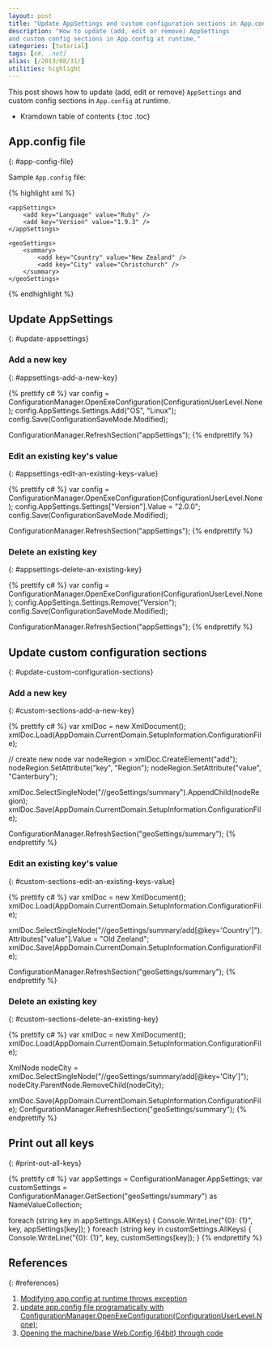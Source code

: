 ```yaml
---
layout: post
title: "Update AppSettings and custom configuration sections in App.config at runtime"
description: "How to update (add, edit or remove) AppSettings
and custom config sections in App.config at runtime."
categories: [tutorial]
tags: [c#, .net]
alias: [/2013/08/31/]
utilities: highlight
---
```

This post shows how to update (add, edit or remove) `AppSettings`
and custom config sections in `App.config` at runtime.

* Kramdown table of contents
{:toc .toc}

## App.config file
{: #app-config-file}

Sample `App.config` file:

{% highlight xml %}
﻿﻿<?xml version="1.0" encoding="utf-8" ?>
<configuration>
    <configSections>
        <sectionGroup name="geoSettings">
            <section name="summary" type="System.Configuration.NameValueSectionHandler" />
        </sectionGroup>
    </configSections>

    <appSettings>
        <add key="Language" value="Ruby" />
        <add key="Version" value="1.9.3" />
    </appSettings>

    <geoSettings>
        <summary>
            <add key="Country" value="New Zealand" />
            <add key="City" value="Christchurch" />
        </summary>
    </geoSettings>
</configuration>
{% endhighlight %}

## Update AppSettings
{: #update-appsettings}

### Add a new key
{: #appsettings-add-a-new-key}

{% prettify c# %}
var config = ConfigurationManager.OpenExeConfiguration(ConfigurationUserLevel.None);
config.AppSettings.Settings.Add("OS", "Linux");
config.Save(ConfigurationSaveMode.Modified);

ConfigurationManager.RefreshSection("appSettings");
{% endprettify %}

### Edit an existing key's value
{: #appsettings-edit-an-existing-keys-value}

{% prettify c# %}
var config = ConfigurationManager.OpenExeConfiguration(ConfigurationUserLevel.None);
config.AppSettings.Settings["Version"].Value = "2.0.0";
config.Save(ConfigurationSaveMode.Modified);

ConfigurationManager.RefreshSection("appSettings");
{% endprettify %}

### Delete an existing key
{: #appsettings-delete-an-existing-key}

{% prettify c# %}
var config = ConfigurationManager.OpenExeConfiguration(ConfigurationUserLevel.None);
config.AppSettings.Settings.Remove("Version");
config.Save(ConfigurationSaveMode.Modified);

ConfigurationManager.RefreshSection("appSettings");
{% endprettify %}

## Update custom configuration sections
{: #update-custom-configuration-sections}

### Add a new key
{: #custom-sections-add-a-new-key}

{% prettify c# %}
var xmlDoc = new XmlDocument();
xmlDoc.Load(AppDomain.CurrentDomain.SetupInformation.ConfigurationFile);

// create new node <add key="Region" value="Canterbury" />
var nodeRegion = xmlDoc.CreateElement("add");
nodeRegion.SetAttribute("key", "Region");
nodeRegion.SetAttribute("value", "Canterbury");

xmlDoc.SelectSingleNode("//geoSettings/summary").AppendChild(nodeRegion);
xmlDoc.Save(AppDomain.CurrentDomain.SetupInformation.ConfigurationFile);

ConfigurationManager.RefreshSection("geoSettings/summary");
{% endprettify %}

### Edit an existing key's value
{: #custom-sections-edit-an-existing-keys-value}

{% prettify c# %}
var xmlDoc = new XmlDocument();
xmlDoc.Load(AppDomain.CurrentDomain.SetupInformation.ConfigurationFile);

xmlDoc.SelectSingleNode("//geoSettings/summary/add[@key='Country']").Attributes["value"].Value = "Old Zeeland";
xmlDoc.Save(AppDomain.CurrentDomain.SetupInformation.ConfigurationFile);

ConfigurationManager.RefreshSection("geoSettings/summary");
{% endprettify %}

### Delete an existing key
{: #custom-sections-delete-an-existing-key}

{% prettify c# %}
var xmlDoc = new XmlDocument();
xmlDoc.Load(AppDomain.CurrentDomain.SetupInformation.ConfigurationFile);

XmlNode nodeCity = xmlDoc.SelectSingleNode("//geoSettings/summary/add[@key='City']");
nodeCity.ParentNode.RemoveChild(nodeCity);

xmlDoc.Save(AppDomain.CurrentDomain.SetupInformation.ConfigurationFile);
ConfigurationManager.RefreshSection("geoSettings/summary");
{% endprettify %}

## Print out all keys
{: #print-out-all-keys}

{% prettify c# %}
var appSettings = ConfigurationManager.AppSettings;
var customSettings = ConfigurationManager.GetSection("geoSettings/summary") as NameValueCollection;

foreach (string key in appSettings.AllKeys) {
    Console.WriteLine("{0}: {1}", key, appSettings[key]);
}
foreach (string key in customSettings.AllKeys) {
    Console.WriteLine("{0}: {1}", key, customSettings[key]);
}
{% endprettify %}

## References
{: #references}

1. [Modifying app.config at runtime throws exception](http://stackoverflow.com/q/8807218/1177636)
2. [update app.config file programatically with ConfigurationManager.OpenExeConfiguration(ConfigurationUserLevel.None);](http://stackoverflow.com/q/8522912/1177636)
3. [Opening the machine/base Web.Config (64bit) through code](http://stackoverflow.com/q/8130085/1177636)
